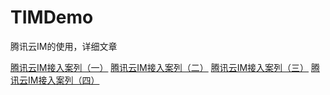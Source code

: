 # TIMDemo
腾讯云IM的使用，详细文章

[腾讯云IM接入案列（一）](https://www.jianshu.com/p/609310949e9c)
[腾讯云IM接入案列（二）](https://www.jianshu.com/p/38658b7adca0)
[腾讯云IM接入案列（三）](https://www.jianshu.com/p/4389f1f087bc)
[腾讯云IM接入案列（四）](https://www.jianshu.com/p/818ead9fb5ff)
